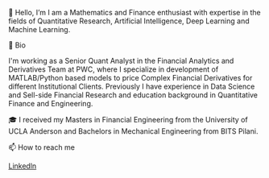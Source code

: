 👋 Hello, I’m I am a Mathematics and Finance enthusiast with expertise in the fields of Quantitative Research, Artificial Intelligence, Deep Learning and Machine Learning.

 👀 Bio

I'm working as a Senior Quant Analyst in the Financial Analytics and Derivatives Team at PWC, where I specialize in development of MATLAB/Python based models to price Complex 
Financial Derivatives for different Institutional Clients. Previously I have experience in Data Science and Sell-side Financial Research and education background in Quantitative 
Finance and Engineering.

🎓 I received my Masters in Financial Engineering from the University of UCLA Anderson and Bachelors in Mechanical Engineering from BITS Pilani.

📫 How to reach me
 
[Linkedln](https://www.linkedin.com/in/nakul-thakare/)


<!---
nakul815/nakul815 is a ✨ special ✨ repository because its `README.md` (this file) appears on your GitHub profile.
You can click the Preview link to take a look at your changes.
--->
